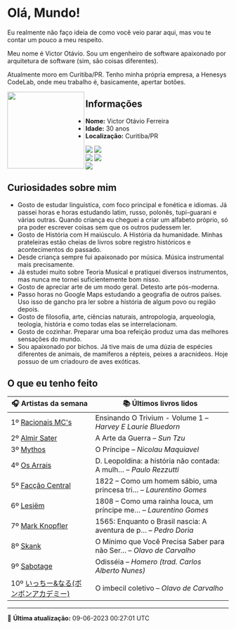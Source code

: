 # Olá, Mundo!

Eu realmente não faço ideia de como você veio parar aqui, mas vou te contar um pouco a meu respeito.

Meu nome é Victor Otávio. Sou um engenheiro de software apaixonado por arquitetura de software (sim, são coisas diferentes).

Atualmente moro em Curitiba/PR. Tenho minha própria empresa, a Henesys CodeLab, onde meu trabalho é, basicamente, apertar botões.

<img align="left" src="https://github.com/vctrtvfrrr/vctrtvfrrr/raw/master/octocat.png" alt="" width="175" />

## Informações

- **Nome:** Victor Otávio Ferreira
- **Idade:** 30 anos
- **Localização:** Curitiba/PR

[![](https://img.shields.io/badge/LinkedIn-victorotavio-blue)](https://www.linkedin.com/in/victorotavio/) [![](https://img.shields.io/badge/Twitter-@vctrtvfrrr-blue)](https://twitter.com/vctrtvfrrr)  
[![](https://img.shields.io/badge/GitHub-vctrtvfrrr-24292e)](https://github.com/vctrtvfrrr) [![](https://img.shields.io/badge/GitLab-vctrtvfrrr-ec5d16)](https://gitlab.com/vctrtvfrrr)  
[![](https://img.shields.io/badge/Email-victor@otavioferreira.com.br-red)](mailto:victor@otavioferreira.com.br)  

## Curiosidades sobre mim

-   Gosto de estudar linguística, com foco principal e fonética e idiomas. Já passei horas e horas estudando latim, russo, polonês, tupi-guarani e várias outras. Quando criança eu cheguei a criar um alfabeto próprio, só pra poder escrever coisas sem que os outros pudessem ler.
-   Gosto de História com H maiúsculo. A História da humanidade. Minhas prateleiras estão cheias de livros sobre registro históricos e acontecimentos do passado.
-   Desde criança sempre fui apaixonado por música. Música instrumental mais precisamente.
-   Já estudei muito sobre Teoria Musical e pratiquei diversos instrumentos, mas nunca me tornei suficientemente bom nisso.
-   Gosto de apreciar arte de um modo geral. Detesto arte pós-moderna.
-   Passo horas no Google Maps estudando a geografia de outros países. Uso isso de gancho pra ler sobre a história de algum povo ou região depois.
-   Gosto de filosofia, arte, ciências naturais, antropologia, arqueologia, teologia, história e como todas elas se interrelacionam.
-   Gosto de cozinhar. Preparar uma boa refeição produz uma das melhores sensações do mundo.
-   Sou apaixonado por bichos. Já tive mais de uma dúzia de espécies diferentes de animais, de mamiferos a répteis, peixes a aracnídeos. Hoje possuo de um criadouro de aves exóticas.


## O que eu tenho feito

|                                                                                             🎧 Artistas da semana                                                                                             |                      📚 Últimos livros lidos                      |
|---------------------------------------------------------------------------------------------------------------------------------------------------------------------------------------------------------------|-------------------------------------------------------------------|
| 1º [Racionais MC's](https://www.last.fm/music/Racionais+MC%27s)                                                                                                                                               | Ensinando O Trivium - Volume 1	–	_Harvey E Laurie Bluedorn_         |
| 2º [Almir Sater](https://www.last.fm/music/Almir+Sater)                                                                                                                                                       | A Arte da Guerra	–	_Sun Tzu_                                        |
| 3º [Mythos](https://www.last.fm/music/Mythos)                                                                                                                                                                 | O Príncipe	–	_Nicolau Maquiavel_                                    |
| 4º [Os Arrais](https://www.last.fm/music/Os+Arrais)                                                                                                                                                           | D. Leopoldina: a história não contada: A mulh…	–	_Paulo Rezzutti_   |
| 5º [Facção Central](https://www.last.fm/music/Fac%C3%A7%C3%A3o+Central)                                                                                                                                       | 1822 – Como um homem sábio, uma princesa tri…	–	_Laurentino Gomes_  |
| 6º [Lesiëm](https://www.last.fm/music/Lesi%C3%ABm)                                                                                                                                                            | 1808 – Como uma rainha louca, um príncipe me…	–	_Laurentino Gomes_  |
| 7º [Mark Knopfler](https://www.last.fm/music/Mark+Knopfler)                                                                                                                                                   | 1565: Enquanto o Brasil nascia: A aventura de p…	–	_Pedro Doria_    |
| 8º [Skank](https://www.last.fm/music/Skank)                                                                                                                                                                   | O Mínimo que Você Precisa Saber para não Ser…	–	_Olavo de Carvalho_ |
| 9º [Sabotage](https://www.last.fm/music/Sabotage)                                                                                                                                                             | Odisséia	–	_Homero (trad. Carlos Alberto Nunes)_                    |
| 10º [いっちー&なる(ボンボンアカデミー)](https://www.last.fm/music/%E3%81%84%E3%81%A3%E3%81%A1%E3%83%BC&%E3%81%AA%E3%82%8B(%E3%83%9C%E3%83%B3%E3%83%9C%E3%83%B3%E3%82%A2%E3%82%AB%E3%83%87%E3%83%9F%E3%83%BC)) | O imbecil coletivo	–	_Olavo de Carvalho_                            |


---

🚀 **Última atualização:** 09-06-2023 00:27:01 UTC